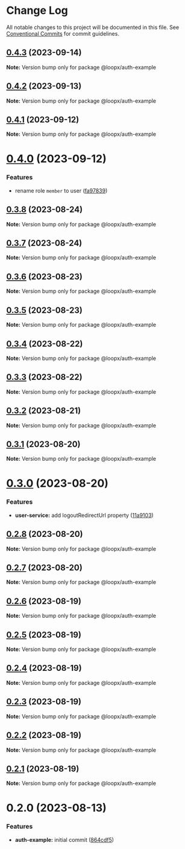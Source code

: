# Change Log

All notable changes to this project will be documented in this file.
See [Conventional Commits](https://conventionalcommits.org) for commit guidelines.

## [0.4.3](https://github.com/betaly/loopx/compare/@loopx/auth-example@0.4.2...@loopx/auth-example@0.4.3) (2023-09-14)

**Note:** Version bump only for package @loopx/auth-example





## [0.4.2](https://github.com/betaly/loopx/compare/@loopx/auth-example@0.4.1...@loopx/auth-example@0.4.2) (2023-09-13)

**Note:** Version bump only for package @loopx/auth-example





## [0.4.1](https://github.com/betaly/loopx/compare/@loopx/auth-example@0.4.0...@loopx/auth-example@0.4.1) (2023-09-12)

**Note:** Version bump only for package @loopx/auth-example





# [0.4.0](https://github.com/betaly/loopx/compare/@loopx/auth-example@0.3.8...@loopx/auth-example@0.4.0) (2023-09-12)


### Features

* rename role ``member`` to user ([fa97839](https://github.com/betaly/loopx/commit/fa97839462a09c2dc4e0500732c58186b4e0163a))





## [0.3.8](https://github.com/betaly/loopx/compare/@loopx/auth-example@0.3.7...@loopx/auth-example@0.3.8) (2023-08-24)

**Note:** Version bump only for package @loopx/auth-example





## [0.3.7](https://github.com/betaly/loopx/compare/@loopx/auth-example@0.3.6...@loopx/auth-example@0.3.7) (2023-08-24)

**Note:** Version bump only for package @loopx/auth-example





## [0.3.6](https://github.com/betaly/loopx/compare/@loopx/auth-example@0.3.5...@loopx/auth-example@0.3.6) (2023-08-23)

**Note:** Version bump only for package @loopx/auth-example





## [0.3.5](https://github.com/betaly/loopx/compare/@loopx/auth-example@0.3.4...@loopx/auth-example@0.3.5) (2023-08-23)

**Note:** Version bump only for package @loopx/auth-example





## [0.3.4](https://github.com/betaly/loopx/compare/@loopx/auth-example@0.3.3...@loopx/auth-example@0.3.4) (2023-08-22)

**Note:** Version bump only for package @loopx/auth-example





## [0.3.3](https://github.com/betaly/loopx/compare/@loopx/auth-example@0.3.2...@loopx/auth-example@0.3.3) (2023-08-22)

**Note:** Version bump only for package @loopx/auth-example





## [0.3.2](https://github.com/betaly/loopx/compare/@loopx/auth-example@0.3.1...@loopx/auth-example@0.3.2) (2023-08-21)

**Note:** Version bump only for package @loopx/auth-example





## [0.3.1](https://github.com/betaly/loopx/compare/@loopx/auth-example@0.3.0...@loopx/auth-example@0.3.1) (2023-08-20)

**Note:** Version bump only for package @loopx/auth-example





# [0.3.0](https://github.com/betaly/loopx/compare/@loopx/auth-example@0.2.8...@loopx/auth-example@0.3.0) (2023-08-20)


### Features

* **user-service:** add logoutRedirectUrl property ([11a9103](https://github.com/betaly/loopx/commit/11a9103c1f63fe3ce1f0c27d09b2ee0b17520a91))





## [0.2.8](https://github.com/betaly/loopx/compare/@loopx/auth-example@0.2.7...@loopx/auth-example@0.2.8) (2023-08-20)

**Note:** Version bump only for package @loopx/auth-example





## [0.2.7](https://github.com/betaly/loopx/compare/@loopx/auth-example@0.2.6...@loopx/auth-example@0.2.7) (2023-08-20)

**Note:** Version bump only for package @loopx/auth-example





## [0.2.6](https://github.com/betaly/loopx/compare/@loopx/auth-example@0.2.5...@loopx/auth-example@0.2.6) (2023-08-19)

**Note:** Version bump only for package @loopx/auth-example





## [0.2.5](https://github.com/betaly/loopx/compare/@loopx/auth-example@0.2.4...@loopx/auth-example@0.2.5) (2023-08-19)

**Note:** Version bump only for package @loopx/auth-example





## [0.2.4](https://github.com/betaly/loopx/compare/@loopx/auth-example@0.2.3...@loopx/auth-example@0.2.4) (2023-08-19)

**Note:** Version bump only for package @loopx/auth-example





## [0.2.3](https://github.com/betaly/loopx/compare/@loopx/auth-example@0.2.2...@loopx/auth-example@0.2.3) (2023-08-19)

**Note:** Version bump only for package @loopx/auth-example





## [0.2.2](https://github.com/betaly/loopx/compare/@loopx/auth-example@0.2.1...@loopx/auth-example@0.2.2) (2023-08-19)

**Note:** Version bump only for package @loopx/auth-example





## [0.2.1](https://github.com/betaly/loopx/compare/@loopx/auth-example@0.2.0...@loopx/auth-example@0.2.1) (2023-08-19)

**Note:** Version bump only for package @loopx/auth-example





# 0.2.0 (2023-08-13)


### Features

* **auth-example:** initial commit ([864cdf5](https://gitr.net/betaly/loopx/commits/864cdf548be3ab9a5c511d3038531dc923a2f421))
